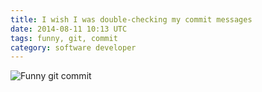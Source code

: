 ```yaml
---
title: I wish I was double-checking my commit messages
date: 2014-08-11 10:13 UTC
tags: funny, git, commit
category: software developer
---
```

![Funny git commit](git_commit.jpg)


